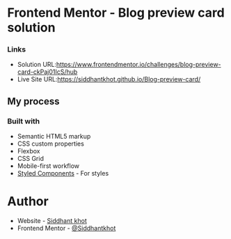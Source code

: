 # Frontend Mentor - Blog preview card solution

### Links

- Solution URL:https://www.frontendmentor.io/challenges/blog-preview-card-ckPaj01IcS/hub
- Live Site URL:https://siddhantkhot.github.io/Blog-preview-card/

## My process

### Built with

- Semantic HTML5 markup
- CSS custom properties
- Flexbox
- CSS Grid
- Mobile-first workflow
- [Styled Components](https://styled-components.com/) - For styles

# Author

- Website - [Siddhant khot](https://github.com/Siddhantkhot/)
- Frontend Mentor - [@Siddhantkhot](https://www.frontendmentor.io/profile/Siddhantkhot)
